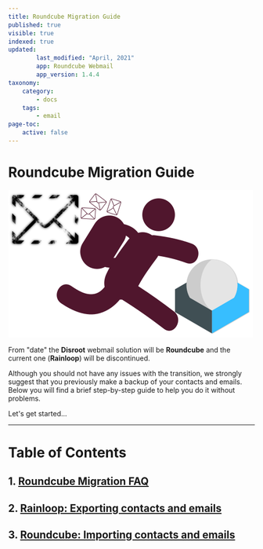 ```yaml
---
title: Roundcube Migration Guide
published: true
visible: true
indexed: true
updated:
        last_modified: "April, 2021"
        app: Roundcube Webmail
        app_version: 1.4.4
taxonomy:
    category:
        - docs
    tags:
        - email
page-toc:
    active: false
---
```


# Roundcube Migration Guide

![](thumb.png)

From "date" the **Disroot** webmail solution will be **Roundcube** and the current one (**Rainloop**) will be discontinued.

Although you should not have any issues with the transition, we strongly suggest that you previously make a backup of your contacts and emails. Below you will find a brief step-by-step guide to help you do it without problems.

Let's get started...

----

# Table of Contents
##  1. [Roundcube Migration FAQ](faq)
##  2. [Rainloop: Exporting contacts and emails](rainloop)
##  3. [Roundcube: Importing contacts and emails](roundcube)

